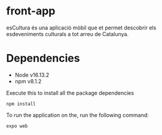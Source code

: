 # front-app

esCultura és una aplicació mòbil que et permet descobrir els esdeveniments culturals a tot arreu de Catalunya.

# Dependencies

- Node v16.13.2
- npm v8.1.2

Execute this to install all the package dependencies
```shell
npm install
```

To run the application on the, run the following command:
```shell
expo web
```